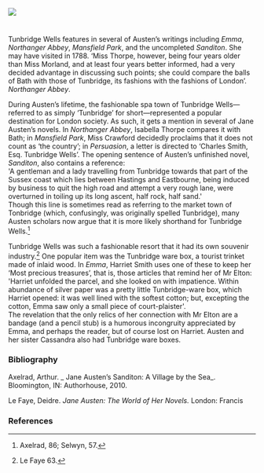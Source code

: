 <a href="https://juncture-digital.org"><img src="https://juncture-digital.org/images/ve-button.png"></a>
<param ve-config title="Jane Austen: Tunbridge Wells" author="Dr Susan Civale" layout="vtl" banner="https://iiif.wellcomecollection.org/image/V0014572/full/full/0/default.jpg">

#

Tunbridge Wells features in several of Austen’s writings including _Emma_, _Northanger Abbey_, _Mansfield Park_, and the uncompleted _Sanditon_.  She may have visited in 1788.
‘Miss Thorpe, however, being four years older than Miss Morland, and at least four years better informed, had a very decided advantage in discussing such points; she could compare the balls of Bath with those of Tunbridge, its fashions with the fashions of London’.
_Northanger Abbey_.
<param ve-image url="https://iiif.wellcomecollection.org/image/V0014575/full/full/0/default.jpg" label="Tunbridge Wells: view of the parade" attribution="Engraving by I. Taylor. Wellcome Collection" licence="Public Domain Mark">

During Austen’s lifetime, the fashionable spa town of Tunbridge Wells—referred to as simply ‘Tunbridge’ for short—represented a popular destination for London society.  As such, it gets a mention in several of Jane Austen’s novels.  In _Northanger Abbey_, Isabella Thorpe compares it with Bath; in _Mansfield Park_, Miss Crawford decidedly proclaims that it does not count as ‘the country’; in _Persuasion_, a letter is directed to ‘Charles Smith, Esq. Tunbridge Wells’.  The opening sentence of Austen’s unfinished novel, _Sanditon_, also contains a reference:
<br>
'A gentleman and a lady travelling from Tunbridge towards that part of the Sussex coast which lies between Hastings and Eastbourne, being induced by business to quit the high road and attempt a very rough lane, were overturned in toiling up its long ascent, half rock, half sand.'
<br>
Though this line is sometimes read as referring to the market town of Tonbridge (which, confusingly, was originally spelled Tunbridge), many Austen scholars now argue that it is more likely shorthand for Tunbridge Wells.[^ref1]  
<param ve-image url="https://iiif.wellcomecollection.org/image/V0014569/full/full/0/default.jpg" label="Tunbridge Wells, Kent: panoramic view from Mount Ephraim. Tinted lithograph" attribution="Welcome Collection" licence="Public Domain Mark"> 

Tunbridge Wells was such a fashionable resort that it had its own souvenir industry.[^ref2]   One popular item was the Tunbridge ware box, a tourist trinket made of inlaid wood.  In _Emma_, Harriet Smith uses one of these to keep her ‘Most precious treasures’, that is, those articles that remind her of Mr Elton: 
<br>
'Harriet unfolded the parcel, and she looked on with impatience.  Within abundance of silver paper was a pretty little Tunbridge-ware box, which Harriet opened: it was well lined with the softest cotton; but, excepting the cotton, Emma saw only a small piece of court-plaister'.
<br>
The revelation that the only relics of her connection with Mr Elton are a bandage (and a pencil stub) is a humorous incongruity appreciated by Emma, and perhaps the reader, but of course lost on Harriet.  Austen and her sister Cassandra also had Tunbridge ware boxes.   
<param ve-image url="https://iiif.wellcomecollection.org/image/V0014553/full/full/0/default.jpg" label="Baths, Tunbridge Wells, Kent. Engraving by P.W. Tomkins" attribution="Wellcome Collection" license="Public Domain Mark">

### Bibliography

Axelrad, Arthur. _ Jane Austen’s Sanditon: A Village by the Sea_. Bloomington, IN: Authorhouse, 2010.

Le Faye, Deidre.  _Jane Austen: The World of Her Novels._  London: Francis 

### References

[^ref1]: Axelrad, 86; Selwyn, 57.   
[^ref2]: Le Faye 63.

